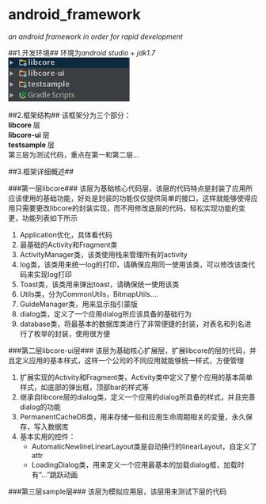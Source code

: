 # android_framework #
<em>an android framework in order for rapid development</em>

##1.开发环境##
环境为*android studio* + *jdk1.7*<br/>
![framework](./markdown_image/framework.png "framework")<br/>

##2.框架结构##
该框架分为三个部分：<br/>
<strong> libcore </strong>层<br/>
<strong> libcore-ui </strong>层<br/>
<strong> testsample </strong>层<br/>
第三层为测试代码，重点在第一和第二层...<br/>

##3.框架详细概述##

###第一层libcore###
该层为基础核心代码层，该层的代码特点是封装了应用所应该使用的基础功能，好处是封装的功能仅仅提供简单的接口，这样就能够使得应用只需要更改libcore的封装实现，而不用修改底层的代码，轻松实现功能的变更，功能列表如下所示

<ol>
<li>Application优化，具体看代码</li>
<li>最基础的Activity和Fragment类</li>
<li>ActivityManager类，该类使用栈来管理所有的activity</li>
<li>log类，该类用来统一log的打印，请确保应用同一使用该类，可以修改该类代码来实现log打印</li>
<li>Toast类，该类用来弹出toast，请确保统一使用该类</li>
<li>Utils类，分为CommonUtils，BitmapUtils....</li>
<li>GuideManager类，用来显示指引蒙版</li>
<li>dialog类，定义了一个应用dialog所应该具备的基础行为</li>
<li>database类，将最基本的数据库类进行了非常便捷的封装，对表名和列名进行了枚举的封装，使用很方便</li>
</ol>

###第二层libcore-ui层###
该层为基础核心扩展层，扩展libcore的层的代码，并且定义应用的基本样式，这样一个公司的不同应用就能够统一样式，方便管理

<ol>
<li>扩展实现的Activity和Fragment类，Activity类中定义了整个应用的基本简单样式，如底部的弹出框，顶部bar的样式等</li>
<li>继承自libcore层的dialog类，定义一个应用的dialog所具备的样式，并且完善dialog的功能</li>
<li>PermanentCacheDB类，用来存储一些和应用生命周期相关的变量，永久保存，写入数据库</li>
<li>基本实用的控件：
<ul>
<li>AutomaticNewlineLinearLayout类是自动换行的linearLayout，自定义了attr</li>
<li>LoadingDialog类，用来定义一个应用最基本的加载dialog框，加载时有“...”跳跃动画</li>
</ul>
</li>
</ol>

###第三层sample层###
该层为模拟应用层，该层用来测试下层的代码
